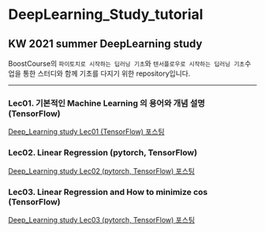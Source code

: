 # DeepLearning_Study_tutorial
## KW 2021 summer DeepLearning study  
BoostCourse의 `파이토치로 시작하는 딥러닝 기초`와 `텐서플로우로 시작하는 딥러닝 기초`수업을 통한 스터디와 함께 기초를 다지기 위한 repository입니다.  

------------------------------------------------------------------------------------------
### Lec01. 기본적인 Machine Learning 의 용어와 개념 설명 (TensorFlow)   
[Deep_Learning study Lec01 (TensorFlow) 포스팅](https://lee-jaewon.github.io/deep_learning_study/Lec01(TensorFlow)/)   

### Lec02. Linear Regression (pytorch, TensorFlow)   
[Deep_Learning study Lec02 (pytorch, TensorFlow) 포스팅](https://lee-jaewon.github.io/deep_learning_study/Lec02/)  

### Lec03. Linear Regression and How to minimize cos (TensorFlow)   
[Deep_Learning study Lec03 (pytorch, TensorFlow) 포스팅](https://lee-jaewon.github.io/deep_learning_study/Lec03(TensorFlow)/)    


